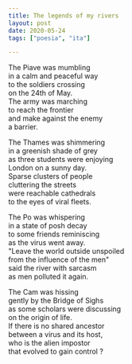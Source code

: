 ```yaml
---
title: The legends of my rivers
layout: post
date: 2020-05-24
tags: ["poesia", "ita"]

---
```


The Piave was mumbling   
in a calm and peaceful way    
to the soldiers crossing  
on the 24th of May.  
The army was marching   
to reach the frontier  
and make against the enemy  
a barrier.    

The Thames was shimmering  
in a greenish shade of grey  
as three students were enjoying    
London on a sunny day.   
Sparse clusters of people    
cluttering the streets   
were reachable cathedrals    
to the eyes of viral fleets.     

The Po was whispering    
in a state of posh decay  
to some friends reminiscing  
as the virus went away.  
"Leave the world outside unspoiled  
from the influence of the men"  
said the river with sarcasm  
as men polluted it again.  

The Cam was hissing  
gently by the Bridge of Sighs  
as some scholars were discussing   
on the origin of life.   
If there is no shared ancestor  
between a virus and its host,  
who is the alien impostor  
that evolved to gain control ?    

